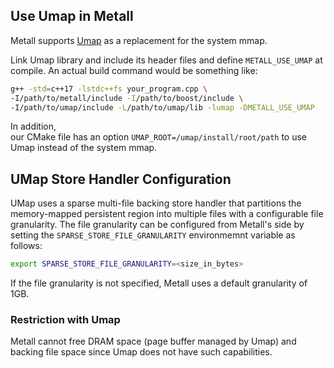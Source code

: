 ## Use Umap in Metall

Metall supports [Umap](https://github.com/LLNL/umap) as a replacement for the system mmap.

Link Umap library and include its header files and define ```METALL_USE_UMAP``` at compile.
An actual build command would be something like:

```bash
g++ -std=c++17 -lstdc++fs your_program.cpp \
-I/path/to/metall/include -I/path/to/boost/include \
-I/path/to/umap/include -L/path/to/umap/lib -lumap -DMETALL_USE_UMAP
```

In addition,  
our CMake file has an option `UMAP_ROOT=/umap/install/root/path` to use Umap instead of the system mmap.

## UMap Store Handler Configuration
UMap uses a sparse multi-file backing store handler that partitions the memory-mapped persistent region into multiple files with a configurable file granularity.
The file granularity can be configured from Metall's side by setting the ```SPARSE_STORE_FILE_GRANULARITY``` environmemnt variable as follows:
```bash
export SPARSE_STORE_FILE_GRANULARITY=<size_in_bytes>
```
If the file granularity is not specified, Metall uses a default granularity of 1GB.

### Restriction with Umap

Metall cannot free DRAM space (page buffer managed by Umap) and backing file space since Umap does not have such capabilities.
